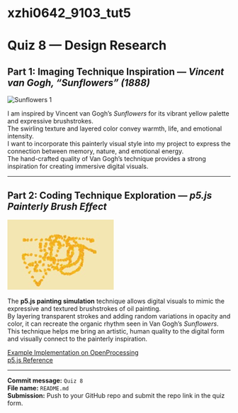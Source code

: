 # xzhi0642_9103_tut5

# Quiz 8 — Design Research

## Part 1: Imaging Technique Inspiration — *Vincent van Gogh, “Sunflowers” (1888)*

![Sunflowers 1](https://upload.wikimedia.org/wikipedia/commons/1/1a/Van_Gogh_Vase_with_Fifteen_Sunflowers.jpg)  

I am inspired by Vincent van Gogh’s *Sunflowers* for its vibrant yellow palette and expressive brushstrokes.  
The swirling texture and layered color convey warmth, life, and emotional intensity.  
I want to incorporate this painterly visual style into my project to express the connection between memory, nature, and emotional energy.  
The hand-crafted quality of Van Gogh’s technique provides a strong inspiration for creating immersive digital visuals.

---

## Part 2: Coding Technique Exploration — *p5.js Painterly Brush Effect*

![p5 Brush Example](image/p5_brush_example.jpg)

The **p5.js painting simulation** technique allows digital visuals to mimic the expressive and textured brushstrokes of oil painting.  
By layering transparent strokes and adding random variations in opacity and color, it can recreate the organic rhythm seen in Van Gogh’s *Sunflowers*.  
This technique helps me bring an artistic, human quality to the digital form and visually connect to the painterly inspiration.

[Example Implementation on OpenProcessing](https://openprocessing.org/sketch/1850189)  
[p5.js Reference](https://p5js.org/reference/)

---

**Commit message:** `Quiz 8`  
**File name:** `README.md`  
**Submission:** Push to your GitHub repo and submit the repo link in the quiz form.